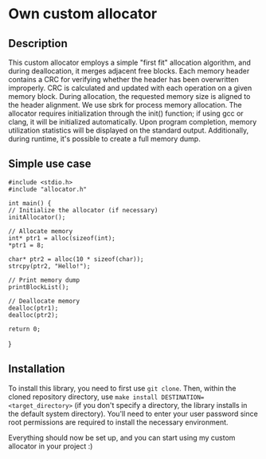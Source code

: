 # Own custom allocator
## Description
This custom allocator employs a simple "first fit" allocation algorithm, and during deallocation, it merges adjacent free blocks. Each memory header contains a CRC for verifying whether the header has been overwritten improperly. CRC is calculated and updated with each operation on a given memory block. During allocation, the requested memory size is aligned to the header alignment. We use sbrk for process memory allocation. The allocator requires initialization through the init() function; if using gcc or clang, it will be initialized automatically. Upon program completion, memory utilization statistics will be displayed on the standard output. Additionally, during runtime, it's possible to create a full memory dump.

## Simple use case
    #include <stdio.h>
    #include "allocator.h"
    
    int main() {
    // Initialize the allocator (if necessary)
    initAllocator();
  
    // Allocate memory
    int* ptr1 = alloc(sizeof(int);
    *ptr1 = 8;

    char* ptr2 = alloc(10 * sizeof(char));
    strcpy(ptr2, "Hello!");
    
    // Print memory dump
    printBlockList();
    
    // Deallocate memory
    dealloc(ptr1);
    dealloc(ptr2);
  
    return 0;
  }

## Installation
To install this library, you need to first use `git clone`. Then, within the cloned repository directory, use `make install DESTINATION=<target_directory>` (if you don't specify a directory, the library installs in the default system directory). You'll need to enter your user password since root permissions are required to install the necessary environment.

Everything should now be set up, and you can start using my custom allocator in your project :)
